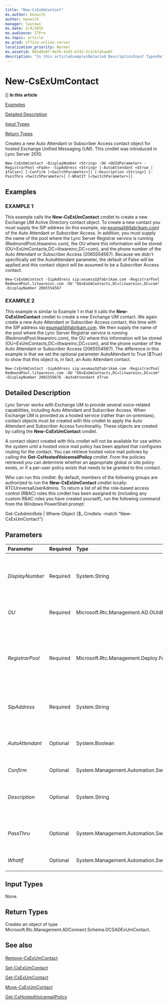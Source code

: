 ```yaml
---
title: "New-CsExUmContact"
ms.author: kenwith
author: kenwith
manager: laurawi
ms.date: 3/9/2015
ms.audience: ITPro
ms.topic: article
ms.prod: office-online-server
localization_priority: Normal
ms.assetid: 085d0a0f-0efb-4c65-b742-2c1cb7a5ae8f
description: "In this articleExamplesDetailed DescriptionInput TypesReturn Types"
---
```


# New-CsExUmContact
[]
 **In this article**
  
[Examples](#sectionSection0)
  
[Detailed Description](#sectionSection1)
  
[Input Types](#sectionSection2)
  
[Return Types](#sectionSection3)
  
Creates a new Auto Attendant or Subscriber Access contact object for hosted Exchange Unified Messaging (UM). This cmdlet was introduced in Lync Server 2010.
  
```
New-CsExUmContact -DisplayNumber <String> -OU <OUIdParameter> -RegistrarPool <Fqdn> -SipAddress <String> [-AutoAttendant <$true | $false>] [-Confirm [<SwitchParameter>]] [-Description <String>] [-PassThru <SwitchParameter>] [-WhatIf [<SwitchParameter>]]
```

## Examples
<a name="sectionSection0"> </a>

### EXAMPLE 1

This example calls the **New-CsExUmContact** cmdlet to create a new Exchange UM Active Directory contact object. To create a new contact you must supply the SIP address (in this example, sip:exumsa1@fabrikam.com) of the Auto Attendant or Subscriber Access. In addition, you must supply the name of the pool where the Lync Server Registrar service is running (RedmondPool.litwareinc.com), the OU where this information will be stored (OU=ExUmContacts,DC=litwareinc,DC=com), and the phone number of the Auto Attendant or Subscriber Access (2065554567). Because we didn't specifically set the AutoAttendant parameter, the default of False will be applied and this contact object will be assumed to be a Subscriber Access contact. 
  
```
New-CsExUmContact -SipAddress sip:exumsa1@fabrikam.com -RegistrarPool RedmondPool.litwareinc.com -OU "OU=ExUmContacts,DC=litwareinc,DC=com" -DisplayNumber 2065554567
```

### EXAMPLE 2

This example is similar to Example 1 in that it calls the **New-CsExUmContact** cmdlet to create a new Exchange UM contact. We again create a new Auto Attendant or Subscriber Access contact, this time with the SIP address sip:exumaa1@fabrikam.com. We then supply the name of the pool where the Lync Server Registrar service is running (RedmondPool.litwareinc.com), the OU where this information will be stored (OU=ExUmContacts,DC=litwareinc,DC=com), and the phone number of the Auto Attendant or Subscriber Access (2065554567). The difference in this example is that we set the optional parameter AutoAttendant to True ($True) to show that this object is, in fact, an Auto Attendant contact. 
  
```
New-CsExUmContact -SipAddress sip:exumaa1@fabrikam.com -RegistrarPool RedmondPool.litwareinc.com -OU "OU=ExUmContacts,DC=litwareinc,DC=com" -DisplayNumber 2065559876 -AutoAttendant $True
```

## Detailed Description
<a name="sectionSection1"> </a>

Lync Server works with Exchange UM to provide several voice-related capabilities, including Auto Attendant and Subscriber Access. When Exchange UM is provided as a hosted service (rather than on-premises), contact objects must be created with this cmdlet to apply the Auto Attendant and Subscriber Access functionality. These objects are created by calling the **New-CsExUmContact** cmdlet. 
  
A contact object created with this cmdlet will not be available for use within the system until a hosted voice mail policy has been applied that configures routing for the contact. You can retrieve hosted voice mail policies by calling the **Get-CsHostedVoicemailPolicy** cmdlet. From the policies retrieved you can determine whether an appropriate global or site policy exists, or if a per-user policy exists that needs to be granted to this contact. 
  
Who can run this cmdlet: By default, members of the following groups are authorized to run the **New-CsExUmContact** cmdlet locally: RTCUniversalUserAdmins. To return a list of all the role-based access control (RBAC) roles this cmdlet has been assigned to (including any custom RBAC roles you have created yourself), run the following command from the Windows PowerShell prompt: 
  
Get-CsAdminRole | Where-Object {$_.Cmdlets -match "New-CsExUmContact"}
  
## Parameters
<a name="sectionSection1"> </a>

|**Parameter**|**Required**|**Type**|**Description**|
|:-----|:-----|:-----|:-----|
| _DisplayNumber_ <br/> |Required  <br/> |System.String  <br/> |The telephone number of the contact. Display numbers for each contact must be unique (for instance, no two Exchange UM contacts can have the same display number).  <br/> This value may begin with a plus sign (+) and may contain any number of digits. The first digit cannot be zero.  <br/> |
| _OU_ <br/> |Required  <br/> |Microsoft.Rtc.Management.AD.OUIdParameter  <br/> |The organizational unit (OU) where this contact will be located in Active Directory.  <br/> Full data type: Microsoft.Rtc.Management.AD.OUIdParameter  <br/> |
| _RegistrarPool_ <br/> |Required  <br/> |Microsoft.Rtc.Management.Deploy.Fqdn  <br/> |The fully qualified domain name (FQDN) of the pool on which the Registrar service is running.  <br/> Note that an Exchange UM contact in Lync Server cannot be moved to pools that are part of Microsoft Office Communications Server 2007 or Microsoft Office Communications Server 2007 R2 deployments.  <br/> Full data type: Microsoft.Rtc.Management.Deploy.Fqdn  <br/> |
| _SipAddress_ <br/> |Required  <br/> |System.String  <br/> |The SIP address of the contact. This must be a new address that does not already exist as a user or contact in Active Directory Domain Services. This value must begin with the string sip: followed by the SIP address.  <br/> |
| _AutoAttendant_ <br/> |Optional  <br/> |System.Boolean  <br/> |Specifies whether this contact object is an Auto Attendant. (Auto Attendant provides a set of voice prompts that allow callers to navigate the phone system and reach the intended party.)  <br/> Default: False  <br/> |
| _Confirm_ <br/> |Optional  <br/> |System.Management.Automation.SwitchParameter  <br/> |Prompts you for confirmation before executing the command.  <br/> |
| _Description_ <br/> |Optional  <br/> |System.String  <br/> |A description of this contact. The description is for use by administrators to identify the type of contact (Auto Attendant or Subscriber Access), the location, provider, or any other information that will identify the purpose of each Exchange UM contact.  <br/> |
| _PassThru_ <br/> |Optional  <br/> |System.Management.Automation.SwitchParameter  <br/> |Returns the results of this command. Running this cmdlet will display the newly created object; including this parameter will simply repeat that output, making the use of this parameter redundant.  <br/> |
| _WhatIf_ <br/> |Optional  <br/> |System.Management.Automation.SwitchParameter  <br/> |Describes what would happen if you executed the command without actually executing the command.  <br/> |
   
## Input Types
<a name="sectionSection2"> </a>

None.
  
## Return Types
<a name="sectionSection3"> </a>

Creates an object of type Microsoft.Rtc.Management.ADConnect.Schema.OCSADExUmContact.
  
## See also
<a name="sectionSection3"> </a>

#### 

[Remove-CsExUmContact](remove-csexumcontact.md)
  
[Set-CsExUmContact](set-csexumcontact.md)
  
[Get-CsExUmContact](get-csexumcontact.md)
  
[Move-CsExUmContact](move-csexumcontact.md)
  
[Get-CsHostedVoicemailPolicy](get-cshostedvoicemailpolicy.md)

